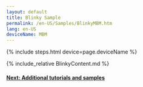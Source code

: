```yaml
---
layout: default
title: Blinky Sample
permalink: /en-US/Samples/BlinkyMBM.htm
lang: en-US
deviceName: MBM
---
```


{% include steps.html device=page.deviceName %}

{% include_relative BlinkyContent.md %}

<h4 class="thin-header"><a href="{{site.baseurl}}/{{page.lang}}/Docs/StartCoding.htm">Next: Additional tutorials and samples</a></h4>
